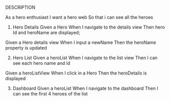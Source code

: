 DESCRIPTION

As a hero enthusiast
I want a hero web
So that i can see all the heroes

1. Hero Details
   Given a Hero
   When I navigate to the details view
   Then hero Id and heroName are displayed;

Given a Hero details view
When I input a newName
Then the heroName property is updated

2. Hero List
   Given a heroList
   When I navigate to the list view
   Then I can see each hero name and id

Given a heroListView
When I click in a Hero
Then the heroDetails is displayed

3. Dashboard
   Given a heroList
   When I navigate to the dashboard
   Then I can see the first 4 heroes of the list
